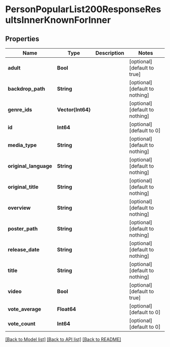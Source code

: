 # PersonPopularList200ResponseResultsInnerKnownForInner


## Properties
Name | Type | Description | Notes
------------ | ------------- | ------------- | -------------
**adult** | **Bool** |  | [optional] [default to true]
**backdrop_path** | **String** |  | [optional] [default to nothing]
**genre_ids** | **Vector{Int64}** |  | [optional] [default to nothing]
**id** | **Int64** |  | [optional] [default to 0]
**media_type** | **String** |  | [optional] [default to nothing]
**original_language** | **String** |  | [optional] [default to nothing]
**original_title** | **String** |  | [optional] [default to nothing]
**overview** | **String** |  | [optional] [default to nothing]
**poster_path** | **String** |  | [optional] [default to nothing]
**release_date** | **String** |  | [optional] [default to nothing]
**title** | **String** |  | [optional] [default to nothing]
**video** | **Bool** |  | [optional] [default to true]
**vote_average** | **Float64** |  | [optional] [default to 0]
**vote_count** | **Int64** |  | [optional] [default to 0]


[[Back to Model list]](../README.md#models) [[Back to API list]](../README.md#api-endpoints) [[Back to README]](../README.md)


